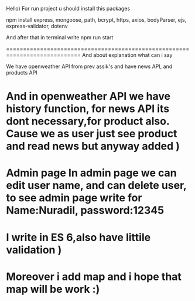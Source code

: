 Hello) 
For run project u should install this packages 
	
npm install express, mongoose, path, bcrypt, https, axios, bodyParser, ejs, express-validator, dotenv

And after that in terminal write 
npm run start
 
============================================================================
And about explanation what can i say 

We have openweather API from prev assik's and have news API, and products API

And in openweather API we have history function, for news API its dont necessary,for product also. Cause we as user just see product and read news but anyway added ) 
============================================================================
Admin page 
In admin page we can edit user name, and can delete user, to see admin page write for Name:Nuradil, password:12345
============================================================================
I write in ES 6,also have littile validation )
============================================================================
Moreover i add map and i hope that map will be work :) 
============================================================================

